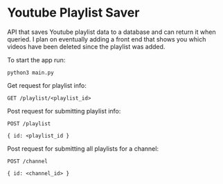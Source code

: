 # Youtube Playlist Saver
API that saves Youtube playlist data to a database and can return it when queried. 
I plan on eventually adding a front end that shows you which videos have been deleted since the playlist was added.

To start the app run:

```
python3 main.py
```

Get request for playlist info:

```
GET /playlist/<playlist_id>
```

Post request for submitting playlist info:

```
POST /playlist

{ id: <playlist_id }
```

Post request for submitting all playlists for a channel:

```
POST /channel

{ id: <channel_id> }
```
